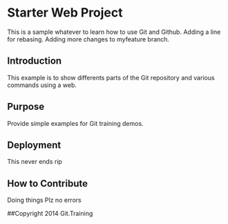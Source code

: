 # Starter Web Project
This is a sample whatever to learn how to use Git and Github.
Adding a line for rebasing.
Adding more changes to myfeature branch.

## Introduction
This example is to show differents parts of the Git repository and various commands using a web.

## Purpose
Provide simple examples for Git training demos.

## Deployment
This never ends rip

## How to Contribute
Doing things
Plz no errors

##Copyright
2014 Git.Training